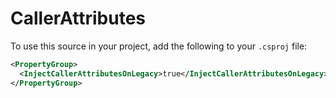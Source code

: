 # CallerAttributes

To use this source in your project, add the following to your `.csproj` file:

```xml
<PropertyGroup>
  <InjectCallerAttributesOnLegacy>true</InjectCallerAttributesOnLegacy>
</PropertyGroup>
```
